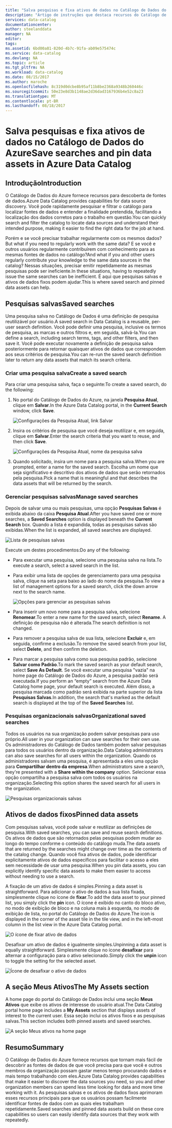 ```yaml
---
title: "Salva pesquisas e fixa ativos de dados no Catálogo de Dados do Azure | Microsoft Docs"
description: "Artigo de instruções que destaca recursos do Catálogo de Dados do Azure para salvar fontes de dados e ativos de dados para uso posterior."
services: data-catalog
documentationcenter: 
author: steelanddata
manager: NA
editor: 
tags: 
ms.assetid: 6bd00a81-820d-4b7c-91fa-ab09e575474c
ms.service: data-catalog
ms.devlang: NA
ms.topic: article
ms.tgt_pltfrm: NA
ms.workload: data-catalog
ms.date: 08/15/2017
ms.author: maroche
ms.openlocfilehash: 8c319d0dcbe8b95af11b8be2368a9348b260446c
ms.sourcegitcommit: 50e23e8d3b1148ae2d36dad3167936b4e52c8a23
ms.translationtype: MT
ms.contentlocale: pt-BR
ms.lasthandoff: 08/18/2017
---
```

# <a name="save-searches-and-pin-data-assets-in-azure-data-catalog"></a><span data-ttu-id="5932b-103">Salva pesquisas e fixa ativos de dados no Catálogo de Dados do Azure</span><span class="sxs-lookup"><span data-stu-id="5932b-103">Save searches and pin data assets in Azure Data Catalog</span></span>
## <a name="introduction"></a><span data-ttu-id="5932b-104">Introdução</span><span class="sxs-lookup"><span data-stu-id="5932b-104">Introduction</span></span>
<span data-ttu-id="5932b-105">O Catálogo de Dados do Azure fornece recursos para descoberta de fontes de dados.</span><span class="sxs-lookup"><span data-stu-id="5932b-105">Azure Data Catalog provides capabilities for data source discovery.</span></span> <span data-ttu-id="5932b-106">Você pode rapidamente pesquisar e filtrar o catálogo para localizar fontes de dados e entender a finalidade pretendida, facilitando a localização dos dados corretos para o trabalho em questão.</span><span class="sxs-lookup"><span data-stu-id="5932b-106">You can quickly search and filter the catalog to locate data sources and understand their intended purpose, making it easier to find the right data for the job at hand.</span></span>

<span data-ttu-id="5932b-107">Porém e se você precisar trabalhar regularmente com os mesmos dados?</span><span class="sxs-lookup"><span data-stu-id="5932b-107">But what if you need to regularly work with the same data?</span></span> <span data-ttu-id="5932b-108">E se você e outros usuários regularmente contribuírem com conhecimento para as mesmas fontes de dados no catálogo?</span><span class="sxs-lookup"><span data-stu-id="5932b-108">And what if you and other users regularly contribute your knowledge to the same data sources in the catalog?</span></span> <span data-ttu-id="5932b-109">Nessas situações, precisar emitir repetidamente as mesmas pesquisas pode ser ineficiente.</span><span class="sxs-lookup"><span data-stu-id="5932b-109">In these situations, having to repeatedly issue the same searches can be inefficient.</span></span> <span data-ttu-id="5932b-110">É aqui que pesquisas salvas e ativos de dados fixos podem ajudar.</span><span class="sxs-lookup"><span data-stu-id="5932b-110">This is where saved search and pinned data assets can help.</span></span>

## <a name="saved-searches"></a><span data-ttu-id="5932b-111">Pesquisas salvas</span><span class="sxs-lookup"><span data-stu-id="5932b-111">Saved searches</span></span>
<span data-ttu-id="5932b-112">Uma pesquisa salva no Catálogo de Dados é uma definição de pesquisa reutilizável por usuário.</span><span class="sxs-lookup"><span data-stu-id="5932b-112">A saved search in Data Catalog is a reusable, per-user search definition.</span></span> <span data-ttu-id="5932b-113">Você pode definir uma pesquisa, inclusive os termos de pesquisa, as marcas e outros filtros e, em seguida, salvá-la.</span><span class="sxs-lookup"><span data-stu-id="5932b-113">You can define a search, including search terms, tags, and other filters, and then save it.</span></span> <span data-ttu-id="5932b-114">Você pode executar novamente a definição de pesquisa salva posteriormente para retornar quaisquer ativos de dados que correspondem aos seus critérios de pesquisa.</span><span class="sxs-lookup"><span data-stu-id="5932b-114">You can re-run the saved search definition later to return any data assets that match its search criteria.</span></span>

### <a name="create-a-saved-search"></a><span data-ttu-id="5932b-115">Criar uma pesquisa salva</span><span class="sxs-lookup"><span data-stu-id="5932b-115">Create a saved search</span></span>
<span data-ttu-id="5932b-116">Para criar uma pesquisa salva, faça o seguinte:</span><span class="sxs-lookup"><span data-stu-id="5932b-116">To create a saved search, do the following:</span></span>
1. <span data-ttu-id="5932b-117">No portal do Catálogo de Dados do Azure, na janela **Pesquisa Atual**, clique em **Salvar**.</span><span class="sxs-lookup"><span data-stu-id="5932b-117">In the Azure Data Catalog portal, in the **Current Search** window, click **Save**.</span></span> 

    ![Configurações da Pesquisa Atual, link Salvar](./media/data-catalog-how-to-save-pin/01-save-option.png) 

2. <span data-ttu-id="5932b-119">Insira os critérios de pesquisa que você deseja reutilizar e, em seguida, clique em **Salvar**.</span><span class="sxs-lookup"><span data-stu-id="5932b-119">Enter the search criteria that you want to reuse, and then click **Save**.</span></span>

    ![Configurações da Pesquisa Atual, nome da pesquisa salva](./media/data-catalog-how-to-save-pin/02-name.png)

3. <span data-ttu-id="5932b-121">Quando solicitado, insira um nome para a pesquisa salva.</span><span class="sxs-lookup"><span data-stu-id="5932b-121">When you are prompted, enter a name for the saved search.</span></span> <span data-ttu-id="5932b-122">Escolha um nome que seja significativo e descritivo dos ativos de dados que serão retornados pela pesquisa.</span><span class="sxs-lookup"><span data-stu-id="5932b-122">Pick a name that is meaningful and that describes the data assets that will be returned by the search.</span></span>

### <a name="manage-saved-searches"></a><span data-ttu-id="5932b-123">Gerenciar pesquisas salvas</span><span class="sxs-lookup"><span data-stu-id="5932b-123">Manage saved searches</span></span>
<span data-ttu-id="5932b-124">Depois de salvar uma ou mais pesquisas, uma opção **Pesquisas Salvas** é exibida abaixo da caixa **Pesquisa Atual**.</span><span class="sxs-lookup"><span data-stu-id="5932b-124">After you have saved one or more searches, a **Saved Searches** option is displayed beneath the **Current Search** box.</span></span> <span data-ttu-id="5932b-125">Quando a lista é expandida, todas as pesquisas salvas são exibidas.</span><span class="sxs-lookup"><span data-stu-id="5932b-125">When the list is expanded, all saved searches are displayed.</span></span>

 ![Lista de pesquisas salvas](./media/data-catalog-how-to-save-pin/03-list.png)

<span data-ttu-id="5932b-127">Execute um destes procedimentos:</span><span class="sxs-lookup"><span data-stu-id="5932b-127">Do any of the following:</span></span>

* <span data-ttu-id="5932b-128">Para executar uma pesquisa, selecione uma pesquisa salva na lista.</span><span class="sxs-lookup"><span data-stu-id="5932b-128">To execute a search, select a saved search in the list.</span></span>

* <span data-ttu-id="5932b-129">Para exibir uma lista de opções de gerenciamento para uma pesquisa salva, clique na seta para baixo ao lado do nome da pesquisa.</span><span class="sxs-lookup"><span data-stu-id="5932b-129">To view a list of management options for a saved search, click the down arrow next to the search name.</span></span>

    ![Opções para gerenciar as pesquisas salvas](./media/data-catalog-how-to-save-pin/04-managing.png)

* <span data-ttu-id="5932b-131">Para inserir um novo nome para a pesquisa salva, selecione **Renomear**.</span><span class="sxs-lookup"><span data-stu-id="5932b-131">To enter a new name for the saved search, select **Rename**.</span></span> <span data-ttu-id="5932b-132">A definição de pesquisa não é alterada.</span><span class="sxs-lookup"><span data-stu-id="5932b-132">The search definition is not changed.</span></span>

* <span data-ttu-id="5932b-133">Para remover a pesquisa salva de sua lista, selecione **Excluir** e, em seguida, confirme a exclusão.</span><span class="sxs-lookup"><span data-stu-id="5932b-133">To remove the saved search from your list, select **Delete**, and then confirm the deletion.</span></span>

* <span data-ttu-id="5932b-134">Para marcar a pesquisa salva como sua pesquisa padrão, selecione **Salvar como Padrão**.</span><span class="sxs-lookup"><span data-stu-id="5932b-134">To mark the saved search as your default search, select **Save As Default**.</span></span> <span data-ttu-id="5932b-135">Se você executar uma pesquisa "vazia" na home page do Catálogo de Dados do Azure, a pesquisa padrão será executada.</span><span class="sxs-lookup"><span data-stu-id="5932b-135">If you perform an “empty” search from the Azure Data Catalog home page, your default search is executed.</span></span> <span data-ttu-id="5932b-136">Além disso, a pesquisa marcada como padrão será exibida na parte superior da lista **Pesquisas Salvas**.</span><span class="sxs-lookup"><span data-stu-id="5932b-136">In addition, the search that's marked as the default search is displayed at the top of the **Saved Searches** list.</span></span>

### <a name="organizational-saved-searches"></a><span data-ttu-id="5932b-137">Pesquisas organizacionais salvas</span><span class="sxs-lookup"><span data-stu-id="5932b-137">Organizational saved searches</span></span>
<span data-ttu-id="5932b-138">Todos os usuários na sua organização podem salvar pesquisas para uso próprio.</span><span class="sxs-lookup"><span data-stu-id="5932b-138">All user in your organization can save searches for their own use.</span></span> <span data-ttu-id="5932b-139">Os administradores do Catálogo de Dados também podem salvar pesquisas para todos os usuários dentro da organização.</span><span class="sxs-lookup"><span data-stu-id="5932b-139">Data Catalog administrators can also save searches for all users within the organization.</span></span> <span data-ttu-id="5932b-140">Quando os administradores salvam uma pesquisa, é apresentada a eles uma opção para **Compartilhar dentro da empresa**.</span><span class="sxs-lookup"><span data-stu-id="5932b-140">When administrators save a search, they're presented with a **Share within the company** option.</span></span> <span data-ttu-id="5932b-141">Selecionar essa opção compartilha a pesquisa salva com todos os usuários na organização.</span><span class="sxs-lookup"><span data-stu-id="5932b-141">Selecting this option shares the saved search for all users in the organization.</span></span>

 ![Pesquisas organizacionais salvas](./media/data-catalog-how-to-save-pin/08-organizational-saved-search.png)

## <a name="pinned-data-assets"></a><span data-ttu-id="5932b-143">Ativos de dados fixos</span><span class="sxs-lookup"><span data-stu-id="5932b-143">Pinned data assets</span></span>
<span data-ttu-id="5932b-144">Com pesquisas salvas, você pode salvar e reutilizar as definições de pesquisa.</span><span class="sxs-lookup"><span data-stu-id="5932b-144">With saved searches, you can save and reuse search definitions.</span></span> <span data-ttu-id="5932b-145">Os ativos de dados que são retornados pelas pesquisas podem mudar ao longo do tempo conforme o conteúdo do catálogo muda.</span><span class="sxs-lookup"><span data-stu-id="5932b-145">The data assets that are returned by the searches might change over time as the contents of the catalog change.</span></span> <span data-ttu-id="5932b-146">Quando você fixa ativos de dados, pode identificar explicitamente ativos de dados específicos para facilitar o acesso a eles sem necessidade de usar uma pesquisa.</span><span class="sxs-lookup"><span data-stu-id="5932b-146">When you pin data assets, you can explicitly identify specific data assets to make them easier to access without needing to use a search.</span></span>

<span data-ttu-id="5932b-147">A fixação de um ativo de dados é simples.</span><span class="sxs-lookup"><span data-stu-id="5932b-147">Pinning a data asset is straightforward.</span></span> <span data-ttu-id="5932b-148">Para adicionar o ativo de dados à sua lista fixada, simplesmente clique no ícone de **fixar**.</span><span class="sxs-lookup"><span data-stu-id="5932b-148">To add the data asset to your pinned list, you simply click the **pin** icon.</span></span> <span data-ttu-id="5932b-149">O ícone é exibido no canto do bloco ativo, no modo de exibição de bloco e na coluna mais à esquerda, no modo de exibição de lista, no portal do Catálogo de Dados do Azure.</span><span class="sxs-lookup"><span data-stu-id="5932b-149">The icon is displayed in the corner of the asset tile in the tile view, and in the left-most column in the list view in the Azure Data Catalog portal.</span></span>

![O ícone de fixar ativo de dados](./media/data-catalog-how-to-save-pin/05-pinning.png)

<span data-ttu-id="5932b-151">Desafixar um ativo de dados é igualmente simples.</span><span class="sxs-lookup"><span data-stu-id="5932b-151">Unpinning a data asset is equally straightforward.</span></span> <span data-ttu-id="5932b-152">Simplesmente clique no ícone **desafixar** para alternar a configuração para o ativo selecionado.</span><span class="sxs-lookup"><span data-stu-id="5932b-152">Simply click the **unpin** icon to toggle the setting for the selected asset.</span></span>

![Ícone de desafixar o ativo de dados](./media/data-catalog-how-to-save-pin/06-unpinning.png)

## <a name="the-my-assets-section"></a><span data-ttu-id="5932b-154">A seção Meus Ativos</span><span class="sxs-lookup"><span data-stu-id="5932b-154">The My Assets section</span></span>
<span data-ttu-id="5932b-155">A home page do portal do Catálogo de Dados inclui uma seção **Meus Ativos** que exibe os ativos de interesse do usuário atual.</span><span class="sxs-lookup"><span data-stu-id="5932b-155">The Data Catalog portal home page includes a **My Assets** section that displays assets of interest to the current user.</span></span> <span data-ttu-id="5932b-156">Essa seção inclui os ativos fixos e as pesquisas salvas.</span><span class="sxs-lookup"><span data-stu-id="5932b-156">This section includes both pinned assets and saved searches.</span></span>

![A seção Meus ativos na home page](./media/data-catalog-how-to-save-pin/07-my-assets.png)

## <a name="summary"></a><span data-ttu-id="5932b-158">Resumo</span><span class="sxs-lookup"><span data-stu-id="5932b-158">Summary</span></span>
<span data-ttu-id="5932b-159">O Catálogo de Dados do Azure fornece recursos que tornam mais fácil de descobrir as fontes de dados de que você precisa para que você e outros membros da organização possam gastar menos tempo procurando dados e mais tempo trabalhando com eles.</span><span class="sxs-lookup"><span data-stu-id="5932b-159">Azure Data Catalog provides capabilities that make it easier to discover the data sources you need, so you and other organization members can spend less time looking for data and more time working with it.</span></span> <span data-ttu-id="5932b-160">As pesquisas salvas e os ativos de dados fixos aprimoram esses recursos principais para que os usuários possam facilmente identificar fontes de dados com as quais eles trabalham repetidamente.</span><span class="sxs-lookup"><span data-stu-id="5932b-160">Saved searches and pinned data assets build on these core capabilities so users can easily identify data sources that they work with repeatedly.</span></span>
